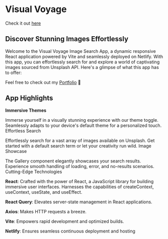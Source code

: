 # Visual Voyage

Check it out [here](https://visual-voyage.netlify.app/)

## Discover Stunning Images Effortlessly
Welcome to the Visual Voyage Image Search App, a dynamic responsive React application powered by Vite and seamlessly deployed on Netlify. With this app, you can effortlessly search for and explore a world of captivating images sourced from Unsplash API. Here's a glimpse of what this app has to offer:

Feel free to check out my [Portfolio](https://aaliyahm-portfolio.netlify.app/) 🌃

## App Highlights
**Immersive Themes**

Immerse yourself in a visually stunning experience with our theme toggle.
Seamlessly adapts to your device's default theme for a personalized touch.
Effortless Search

Effortlessly search for a vast array of images available on Unsplash.
Get started with a default search term or let your creativity run wild.
Image Showcase

The Gallery component elegantly showcases your search results.
Experience smooth handling of loading, error, and no-results scenarios.
Cutting-Edge Technologies

**React**: Crafted with the power of React, a JavaScript library for building immersive user interfaces.
Harnesses the capabilities of createContext, useContext, useState, and useEffect.

**React Query**: Elevates server-state management in React applications.

**Axios**: Makes HTTP requests a breeze.

**Vite**: Empowers rapid development and optimized builds.

**Netlify**: Ensures seamless continuous deployment and hosting
